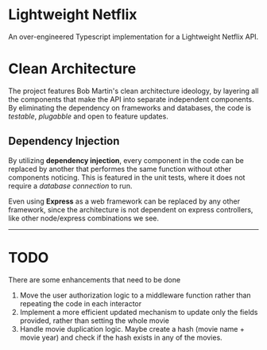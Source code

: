 # Lightweight Netflix

An over-engineered Typescript implementation for a Lightweight Netflix API.

# Clean Architecture

The project features Bob Martin's clean architecture ideology, by layering all the components that make the API into separate independent
components. By eliminating the dependency on frameworks and databases, the code is _testable_, _plugabble_ and open to feature updates.

## Dependency Injection

By utilizing **dependency injection**, every component in the code can be replaced by another that performes the same function without other components noticing.
This is featured in the unit tests, where it does not require a _database connection_ to run.

Even using **Express** as a web framework can be replaced by any other framework, since the architecture is not dependent on express controllers, like other node/express combinations we see.

---

# TODO

There are some enhancements that need to be done

1. Move the user authorization logic to a middleware function rather than repeating the code in each interactor
2. Implement a more efficient updated mechanism to update only the fields provided, rather than setting the whole movie
3. Handle movie duplication logic. Maybe create a hash (movie name + movie year) and check if the hash exists in any of the movies.
